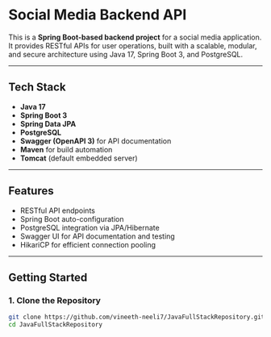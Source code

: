# Social Media Backend API

This is a **Spring Boot-based backend project** for a social media application. It provides RESTful APIs for user operations, built with a scalable, modular, and secure architecture using Java 17, Spring Boot 3, and PostgreSQL.

---

##  Tech Stack

- **Java 17**
- **Spring Boot 3**
- **Spring Data JPA**
- **PostgreSQL**
- **Swagger (OpenAPI 3)** for API documentation
- **Maven** for build automation
- **Tomcat** (default embedded server)

---

## Features

- RESTful API endpoints
- Spring Boot auto-configuration
- PostgreSQL integration via JPA/Hibernate
- Swagger UI for API documentation and testing
- HikariCP for efficient connection pooling

---

##  Getting Started
### 1. Clone the Repository

```bash
git clone https://github.com/vineeth-neeli7/JavaFullStackRepository.git
cd JavaFullStackRepository
